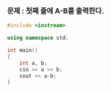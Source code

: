 ### 문제 : 첫째 줄에 A-B를 출력한다.

```C++
#include <iostream>  

using namespace std;  

int main()  
{  
    int a, b;  
    cin >> a >> b;  
    cout << a-b;      
}
```
